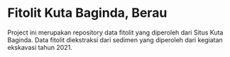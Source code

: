 # Fitolit Kuta Baginda, Berau


Project ini merupakan repository data fitolit yang diperoleh dari Situs Kuta Baginda.
Data fitolit diekstraksi dari sedimen yang diperoleh dari kegiatan ekskavasi tahun 2021.
